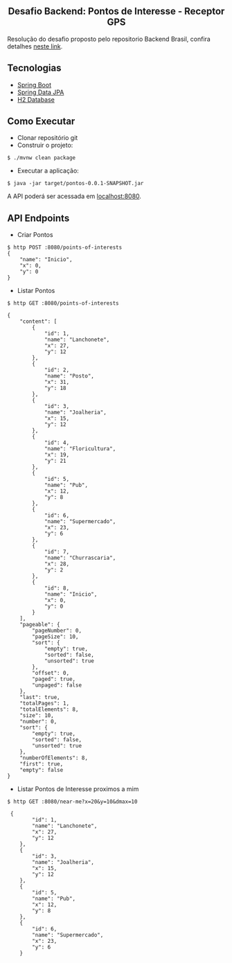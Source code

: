 <h2 align="center">
  Desafio Backend: Pontos de Interesse - Receptor GPS
</h2>


Resolução do desafio proposto pelo repositorio Backend Brasil, confira detalhes [neste link](https://github.com/backend-br/desafios/blob/master/points-of-interest/PROBLEM.md).


## Tecnologias
 
- [Spring Boot](https://spring.io/projects/spring-boot)
- [Spring Data JPA](https://spring.io/projects/spring-data-jpa)
- [H2 Database](https://www.baeldung.com/spring-boot-h2-database)


## Como Executar

- Clonar repositório git
- Construir o projeto:
```
$ ./mvnw clean package
```
- Executar a aplicação:
```
$ java -jar target/pontos-0.0.1-SNAPSHOT.jar
```

A API poderá ser acessada em [localhost:8080](http://localhost:8080).


## API Endpoints


- Criar Pontos 
```
$ http POST :8080/points-of-interests
{
    "name": "Inicio",
    "x": 0,
    "y": 0
}
```

- Listar Pontos
```
$ http GET :8080/points-of-interests

{
    "content": [
        {
            "id": 1,
            "name": "Lanchonete",
            "x": 27,
            "y": 12
        },
        {
            "id": 2,
            "name": "Posto",
            "x": 31,
            "y": 18
        },
        {
            "id": 3,
            "name": "Joalheria",
            "x": 15,
            "y": 12
        },
        {
            "id": 4,
            "name": "Floricultura",
            "x": 19,
            "y": 21
        },
        {
            "id": 5,
            "name": "Pub",
            "x": 12,
            "y": 8
        },
        {
            "id": 6,
            "name": "Supermercado",
            "x": 23,
            "y": 6
        },
        {
            "id": 7,
            "name": "Churrascaria",
            "x": 28,
            "y": 2
        },
        {
            "id": 8,
            "name": "Inicio",
            "x": 0,
            "y": 0
        }
    ],
    "pageable": {
        "pageNumber": 0,
        "pageSize": 10,
        "sort": {
            "empty": true,
            "sorted": false,
            "unsorted": true
        },
        "offset": 0,
        "paged": true,
        "unpaged": false
    },
    "last": true,
    "totalPages": 1,
    "totalElements": 8,
    "size": 10,
    "number": 0,
    "sort": {
        "empty": true,
        "sorted": false,
        "unsorted": true
    },
    "numberOfElements": 8,
    "first": true,
    "empty": false
}
```

- Listar Pontos de Interesse proximos a mim
```
$ http GET :8080/near-me?x=20&y=10&dmax=10

 {
        "id": 1,
        "name": "Lanchonete",
        "x": 27,
        "y": 12
    },
    {
        "id": 3,
        "name": "Joalheria",
        "x": 15,
        "y": 12
    },
    {
        "id": 5,
        "name": "Pub",
        "x": 12,
        "y": 8
    },
    {
        "id": 6,
        "name": "Supermercado",
        "x": 23,
        "y": 6
    }
```
